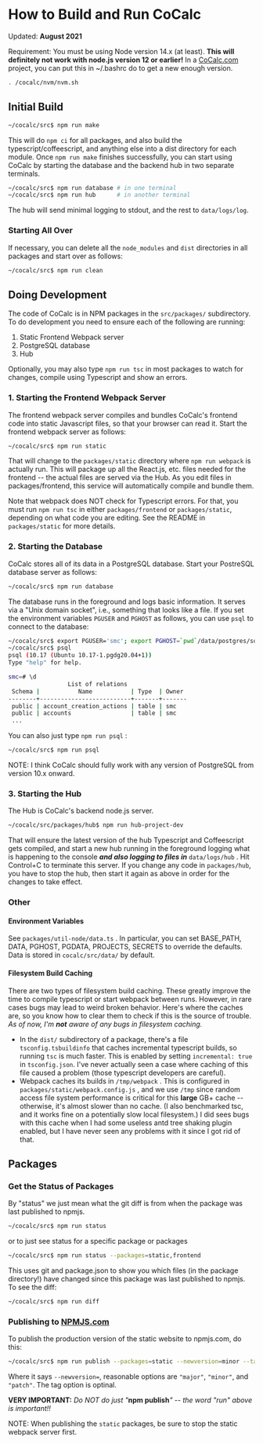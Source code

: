 # How to Build and Run CoCalc

Updated: **August 2021**

Requirement: You must be using Node version 14.x (at least).  **This will definitely not work with node.js version 12 or earlier!** In a [CoCalc.com](http://CoCalc.com) project, you can put this in ~/.bashrc do to get a new enough version.

```sh
. /cocalc/nvm/nvm.sh
```

## Initial Build

```sh
~/cocalc/src$ npm run make
```

This will do `npm ci` for all packages, and also build the typescript/coffeescript, and anything else into a dist directory for each module. Once `npm run make` finishes successfully, you can start using CoCalc by starting the database and the backend hub in two separate terminals.

```sh
~/cocalc/src$ npm run database # in one terminal
~/cocalc/src$ npm run hub      # in another terminal
```

The hub will send minimal logging to stdout, and the rest to `data/logs/log`.

### Starting All Over

If necessary, you can delete all the `node_modules` and `dist` directories in all packages and start over as follows:

```sh
~/cocalc/src$ npm run clean
```

## Doing Development

The code of CoCalc is in NPM packages in the `src/packages/` subdirectory. To do development you need to ensure each of the following are running:

1. Static Frontend Webpack server
2. PostgreSQL database
3. Hub

Optionally, you may also type `npm run tsc` in most packages to watch for changes, compile using Typescript and show an errors.

### 1. Starting the Frontend Webpack Server

The frontend webpack server compiles and bundles CoCalc's frontend code into static Javascript files, so that your browser can read it.   Start the frontend webpack server as follows:

```sh
~/cocalc/src$ npm run static
```

That will change to the `packages/static` directory where `npm run webpack` is actually run. This will package up all the React.js, etc. files needed for the frontend -- the actual files are served via the Hub.  As you edit files in packages/frontend, this service will automatically compile and bundle them.

Note that webpack does NOT check for Typescript errors.  For that, you must run `npm run tsc` in either `packages/frontend` or `packages/static`, depending on what code you are editing.   See the README in `packages/static` for more details.

### 2. Starting the Database

CoCalc stores all of its data in a PostgreSQL database.  Start your PostreSQL database server as follows:

```sh
~/cocalc/src$ npm run database
```

The database runs in the foreground and logs basic information.  It serves via a "Unix domain socket", i.e., something that looks like a file.  If you set the environment variables `PGUSER` and `PGHOST` as follows, you can use `psql` to connect to the database:

```sh
~/cocalc/src$ export PGUSER='smc'; export PGHOST=`pwd`/data/postgres/socket
~/cocalc/src$ psql
psql (10.17 (Ubuntu 10.17-1.pgdg20.04+1))
Type "help" for help.

smc=# \d
                 List of relations
 Schema |           Name           | Type  | Owner 
--------+--------------------------+-------+-------
 public | account_creation_actions | table | smc
 public | accounts                 | table | smc
 ...
```

You can also just type `npm run psql` :

```sh
~/cocalc/src$ npm run psql
```

NOTE: I think CoCalc should fully work with any version of PostgreSQL from version 10.x onward.

### 3. Starting the Hub

The Hub is CoCalc's backend node.js server.

```sh
~/cocalc/src/packages/hub$ npm run hub-project-dev
```

That will ensure the latest version of the hub Typescript and Coffeescript gets compiled, and start a new hub running in the foreground logging what is happening to the console _**and also logging to files in**_ `data/logs/hub` .  Hit Control+C to terminate this server.  If you change any code in `packages/hub`, you have to stop the hub, then start it  again as above in order for the changes to take effect.

### Other

#### Environment Variables

See `packages/util-node/data.ts` .  In particular, you can set BASE\_PATH, DATA, PGHOST, PGDATA, PROJECTS, SECRETS to override the defaults.  Data is stored in `cocalc/src/data/`  by default.

#### Filesystem Build Caching

There are two types of filesystem build caching.  These greatly improve the time to compile typescript or start webpack between runs.   However, in rare cases bugs may lead to weird broken behavior.  Here's where the caches are, so you know how to clear them to check if this is the source of trouble.   _As of now, I'm_ _**not**_ _aware of any bugs in filesystem caching._

- In the `dist/`  subdirectory of a package, there's a file `tsconfig.tsbuildinfo` that caches incremental typescript builds, so running `tsc` is much faster.  This is enabled by setting `incremental: true` in `tsconfig.json`.  I've never actually seen a case where caching of this file caused a problem (those typescript developers are careful).
- Webpack caches its builds in `/tmp/webpack` .  This is configured in `packages/static/webpack.config.js` , and we use `/tmp` since random access file system performance is critical for this **large** GB+  cache -- otherwise, it's almost slower than no cache.  (I also benchmarked tsc, and it works fine on a potentially slow local filesystem.)   I did sees bugs with this cache when I had some useless antd tree shaking plugin enabled, but I have never seen any problems with it since I got rid of that.

## Packages

### Get the Status of Packages

By "status" we just mean what the git diff is from when the package was last published to npmjs.

```sh
~/cocalc/src$ npm run status
```

or to just see status for a specific package or packages

```sh
~/cocalc/src$ npm run status --packages=static,frontend
```

This uses git and package.json to show you which files (in the package directory!) have changed since this package was last published to npmjs.  To see the diff:

```sh
~/cocalc/src$ npm run diff
```

### Publishing to [NPMJS.com](http://NPMJS.com)

To publish the production version of the static website to npmjs.com, do this:

```sh
~/cocalc/src$ npm run publish --packages=static --newversion=minor --tag=latest
```

Where it says `--newversion=`, reasonable options are `"major"`, `"minor"`, and `"patch"`.  The tag option is optinal.

**VERY IMPORTANT:** _Do NOT do just "_**npm publish**_" -- the word "run" above is important!!_

NOTE: When publishing the `static` packages, be sure to stop the static webpack server first.
